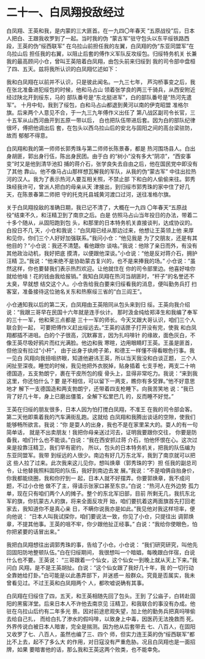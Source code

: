 # 二十一、白凤翔投敌经过

  白凤翔、王英和我，是内蒙的三大匪首。在一九四〇年春天
“五原战役”后，日本人把白、王跟我收罗到了一起。当时我的伪
“蒙古军”驻守包头以东平绥铁路西段，王英的伪“绥西联军”
在乌拉山前担任我的左翼，白凤翔的伪“东亚同盟军”在乌拉山后
担任我的右翼，以阻止后套的傅作义军队反攻绥包。归绥特务机关
长兼我的最高顾问小仓，曾叫王英陪着白凤翔，由包头前来归绥到
我的司令部中盘桓了四、五天。兹将我所认识的白凤翔忆述如下：

  我和白凤翔在以前并不认识，只是彼此闻名。一九三七年，
芦沟桥事变之后，我在张北准备进犯绥包的时候，他和马占山
领着张学良的两三千骑兵，从西安附近经过陕北开到绥东，马的
部队番号是“东北挺进军”，白的部队番号是“热河先遣军”。
十月中旬，我到了绥包，白和马占山都退到黄河以南的伊克昭盟
准格尔旗。后来两个人意见不合，于一九三九年傅作义出任了
第八战区副司令长官，三十五军从山西河曲开到五原一带以后，
白也把队伍带进后套。因为白的部队纪律很坏，傅把他调出后
套，在包头以西乌拉山后的安北与固阳之间的高台梁驻防，故而
郁郁不得意。

  白凤翔和我的第一师师长郭秀珠与第二师师长陈景春，都是
热河围场县人。白出身胡匪，郭出身行伍，陈出身民团。由于白
的“树小”没有多大“阴凉”，“西安事变”时又是他到清华池扣
捕的蒋介石，张学良失去自由之后，他在国民党中即没有了其他
靠山。他不像马占山那样想瓦解我的军队，从我的伪“蒙古军”
中往出拉热河的汉人。我为了表示热河人要互相关照，不禁止部
下和白的人偷偷来往。郭秀珠经我许可，曾派人把白的母亲从天
津接出，到归绥市郭秀珠的家中住了好几天，在陈景春第二师把
守的托克托县城黄河渡口过河，送往准格尔旗。

  关于白凤翔投敌的准确日期，我已记不清了，大概在一九四
〇年春天“五原战役”结束不久，和汪精卫到了南京之后。白是
仿照马占山当年投日的办法，带着二十多个随从，从固阳跑到包
头，和那里的日本特务机关直接谈判，达成协议的。白投日不几
天，小仓和我说：“白凤翔已经从那边过来，他想让王英领上他
来厚和见你，你们三个人好好加强联系。”我问小仓：“他见我是
为了交朋友，还是有其他目的？”小仓说：我还不清楚。看他跟你
谈啥。”我说：他除了亲日而外，有没有其他政治动机，我好把底
摸清，以便跟他深谈。”小仓说：“他是反对蒋介石，拥护汪精
卫。”我说：“他来绝不是协助蒙古复兴的，也不是来捧我的场。”
小仓说：”虽然这样，你也要替我们表示热烈欢迎。让他就住在
你的司令部里边。他喜好啥你就给他啥！花的钱由我给报销。”
我知白凤翔在热河当胡匪时，“杆子”的名誉还不太臭，早就想
结交这个人。小仓告给我白要来归绥看我的消息，便叫勤务兵打
扫客室，准备接待这位驰名关东和热察绥三省的“白三阎王”。

  小仓通知我以后的第二天，白凤翔由王英陪同从包头来到归
绥。王英向我介绍说：“我跟三哥早在民国十六年就是连手伙计。
那时汲金纯给郑泽生和我编了奉军的三十一军，他和荣三点都是
三十一军的师长。今天又跟大哥认识，咱们三个人联合到一起，
可要把傅作义赶出绥远去。”王英的话匣子打开没有完，使我
和白凤翔都插不进咀。白的个子很高，沉默寡言，因为扎吗啡针
的缘故，面色灰白，不像王英尽吸好鸦片而红光满脸。他边和我
寒暄，边用眼睛盯王英。王虽是匪首，但他没有拉过“小杆”，
由于出身于纨绔子弟，和德王一样懂不得看眼色行事。我一见白
风翔向我扭咀挤眼，知道他避讳王英，所以当天我没和白谈正题，
三个人闲扯至深夜。睡觉的时候，我见他把外衣脱掉，贴身插着
七支手枪，两支二十响德国造，五支勃朗宁，裹在干皮所包的瘦
骨头上，显得非常吃力。我说：“来到我这里，你还怕什么？要
是不相信，可以留下一两支，瞧你有多受罪。”他不好意思地才
解下一支德国造和两支勃朗宁，还带着四支枪睡下。向我苦笑地
说：“我已背了好几十年，身上已磨出僵茧，全解下松里巴几
的，反而睡不好觉。”

  王英在归绥的朋友很多，日本人因为怕打搅白凤翔，不准王
在我的司令部会客。第二天他即乘着我的汽车满街乱跑。这就给
白凤翔和我腾出谈话的空隙，使我们能够畅所欲言。我说：“你
是耍人的出身，我也不是在家里呆大的。耍人的有一句简单话，
就是不出卖朋友！我把你母亲送过河去，证明我要跟你交往，
你要是防备我，咱们什么也不能谈。”白说：“我在西安抓过蒋
介石，怕他怀恨在心。这次过来是投靠汪精卫，我们早有密约，
所以，包头的日本特务机关，把我的队伍编为东亚同盟军。我带
到绥远的人很少。南边有好几万东北军，我到了南京就可以把这
些人拉了过来。此次我来这儿见你，想叫焕章（郭秀珠的字）担
任我的副总司令，让他替我照料固阳的队伍，我好到南边去发
展。”我说：“不是咱俩自抬身价，你我都能绕圈，我和你拧到一
起，日本人就不好摆弄。你要郭焕章，我不成问题，不过小仓他
做不了主，得请示张家口甚至东京。”白说：“热河人在外边势
孤力单，现在只有咱们两个人的摊子。整个的东北军旧部，目前
所剩无几，我抗东北军的旗，你抗蒙古人的旗，将来全面反攻开
始，咱们要抗着这两面旗首先打回老家去，我知道你不是真心亲
日，不瞒你说我亦是如此。”我见他对我这样坦率，便向他说：
“日本人叫我试探你，咱们要说法一致，你见了小仓，只提往出
调郭焕章，不提其他事。王英的咀不牢，你少跟他扯正经事。”
白说：“我给你使眼色，怕你把紧要的话冒出来。”

  我把白凤翔想往出调郭秀珠的事，告给了小仓。小仓说：
“我们研究研究，叫他先回固阳防地整顿队伍。”白在归绥期间，
我很想叫一个暗娼，每晚跟白伴宿，白说什么也不要。王英说：
“三哥跟着一个仙女，这个仙女一到晚上就从天上下来。”我问白
风翔，是不是王英胡扯。白说：“这个仙女跟了我好几十年，我
的一切行动全靠她给打卦。”白可能是以此愚弄部下，并迷惑一
般群众。究竟是否属实，我未曾看见过。不过王英和白凤翔两个
人，都吹嘘说确有其事。

  白凤翔在归绥住了四，五天，和王英相随先回了包头。王到
了公庙子，白转赴固阳的黑窖洋堂。后来日本人不许他去南京见
汪精卫，和我联合的事没有办成。他驻在乌拉山后约有二年多光
景。因对前途悲观失望，加上他的勤务兵把真吗啡偷去给自己扎，
而给白扎了渗水的假吗啡，以致身上中毒，因医药无法挽救而
死。外界传说白被日本人暗害，完全是揣测。因为他从后套带去
七、八百人，在固阳又收罗了七、八百人，虽然也编了三、四个
师，但实力连王英的伪“绥西联军”都比不上去，起不了多么大
的作用，对日寇没有严重危胁。况且白凤翔也是一面招牌，如果
要暗害他的话，那么我和王英这两个败类，也不能幸免。

